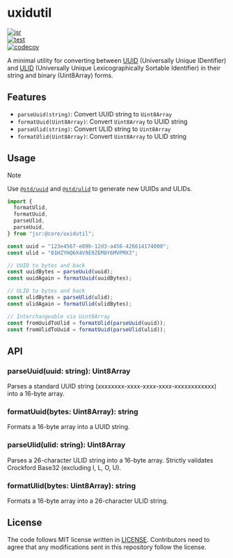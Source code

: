 # uxidutil

[![jsr](https://jsr.io/badges/@core/uxidutil)](https://jsr.io/@core/uxidutil)\
[![test](https://github.com/jsr-core/uxidutil/workflows/Test/badge.svg)](https://github.com/jsr-core/uxidutil/actions?query=workflow%3ATest)\
[![codecov](https://codecov.io/github/jsr-core/uxidutil/graph/badge.svg?token=pfbLRGU5AM)](https://codecov.io/github/jsr-core/uxidutil)

A minimal utility for converting between [UUID] (Universally Unique IDentifier)
and [ULID] (Universally Unique Lexicographically Sortable Identifier) in their
string and binary (Uint8Array) forms.

[UUID]: https://www.rfc-editor.org/rfc/rfc9562.html
[ULID]: https://github.com/ulid/spec

## Features

- `parseUuid(string)`: Convert UUID string to `Uint8Array`
- `formatUuid(Uint8Array)`: Convert `Uint8Array` to UUID string
- `parseUlid(string)`: Convert ULID string to `Uint8Array`
- `formatUlid(Uint8Array)`: Convert `Uint8Array` to ULID string

## Usage

> [!NOTE]
>
> Use [`@std/uuid`] and [`@std/ulid`] to generate new UUIDs and ULIDs.

[`@std/uuid`]: https://jsr.io/@std/uuid
[`@std/ulid`]: https://jsr.io/@std/ulid

```ts
import {
  formatUlid,
  formatUuid,
  parseUlid,
  parseUuid,
} from "jsr:@core/uxidutil";

const uuid = "123e4567-e89b-12d3-a456-426614174000";
const ulid = "01HZYHQ6X4V9E9ZEM8Y6MVPMX3";

// UUID to bytes and back
const uuidBytes = parseUuid(uuid);
const uuidAgain = formatUuid(uuidBytes);

// ULID to bytes and back
const ulidBytes = parseUlid(ulid);
const ulidAgain = formatUlid(ulidBytes);

// Interchangeable via Uint8Array
const fromUuidToUlid = formatUlid(parseUuid(uuid));
const fromUlidToUuid = formatUuid(parseUlid(ulid));
```

## API

### parseUuid(uuid: string): Uint8Array

Parses a standard UUID string (xxxxxxxx-xxxx-xxxx-xxxx-xxxxxxxxxxxx) into a
16-byte array.

### formatUuid(bytes: Uint8Array): string

Formats a 16-byte array into a UUID string.

### parseUlid(ulid: string): Uint8Array

Parses a 26-character ULID string into a 16-byte array. Strictly validates
Crockford Base32 (excluding I, L, O, U).

### formatUlid(bytes: Uint8Array): string

Formats a 16-byte array into a 26-character ULID string.

## License

The code follows MIT license written in [LICENSE](./LICENSE). Contributors need
to agree that any modifications sent in this repository follow the license.
